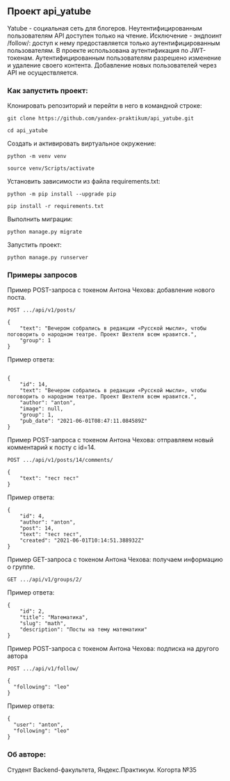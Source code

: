 ## Проект api_yatube 
 

Yatube - социальная сеть для блогеров. 
Неутентифицированным пользователям API доступен только на чтение. Исключение - эндпоинт /follow/: доступ к нему предоставляется только аутентифицированным пользователям.
В проекте использована аутентификация по JWT-токенам.
Аутентифицированным пользователям разрешено изменение и удаление своего контента.
Добавление новых пользователей через API не осуществляется.

 
### Как запустить проект: 
 

Клонировать репозиторий и перейти в него в командной строке: 

``` 
git clone https://github.com/yandex-praktikum/api_yatube.git 

``` 

``` 
cd api_yatube 
``` 

Cоздать и активировать виртуальное окружение: 
 
``` 
python -m venv venv 
``` 

``` 
source venv/Scripts/activate 
``` 

Установить зависимости из файла requirements.txt: 

``` 
python -m pip install --upgrade pip 

``` 
``` 
pip install -r requirements.txt 
``` 
 
Выполнить миграции: 

``` 
python manage.py migrate 
``` 

Запустить проект: 

``` 
python manage.py runserver 
``` 


### Примеры запросов 
 

Пример POST-запроса с токеном Антона Чехова: добавление нового поста. 


``` 
POST .../api/v1/posts/ 
``` 

``` 
{ 
    "text": "Вечером собрались в редакции «Русской мысли», чтобы поговорить о народном театре. Проект Шехтеля всем нравится.", 
    "group": 1 
}  
``` 

Пример ответа: 
```

{ 
    "id": 14, 
    "text": "Вечером собрались в редакции «Русской мысли», чтобы поговорить о народном театре. Проект Шехтеля всем нравится.", 
    "author": "anton", 
    "image": null, 
    "group": 1, 
    "pub_date": "2021-06-01T08:47:11.084589Z" 
} 
``` 
 

Пример POST-запроса с токеном Антона Чехова: отправляем новый комментарий к посту с id=14. 
 
``` 
POST .../api/v1/posts/14/comments/ 
``` 

``` 
{ 
    "text": "тест тест" 
}  
``` 

Пример ответа: 


``` 
{ 
    "id": 4, 
    "author": "anton", 
    "post": 14, 
    "text": "тест тест", 
    "created": "2021-06-01T10:14:51.388932Z" 
} 
``` 

Пример GET-запроса с токеном Антона Чехова: получаем информацию о группе. 

``` 
GET .../api/v1/groups/2/ 
``` 

Пример ответа: 

``` 
{ 
    "id": 2, 
    "title": "Математика", 
    "slug": "math", 
    "description": "Посты на тему математики" 
} 

``` 
Пример POST-запроса с токеном Антона Чехова: подписка на другого автора 

``` 
POST .../api/v1/follow/ 
``` 

``` 
{
  "following": "leo"
}
``` 

Пример ответа: 
```
{
  "user": "anton",
  "following": "leo"
}
``` 

### Об авторе: 

Студент Backend-факультета, Яндекс.Практикум. Когорта №35 